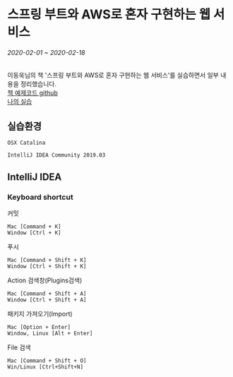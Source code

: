 # 스프링 부트와 AWS로 혼자 구현하는 웹 서비스

###### 2020-02-01 ~ 2020-02-18
이동욱님의 책 '스프링 부트와 AWS로 혼자 구현하는 웹 서비스'를 실습하면서 일부 내용을 정리했습니다.  
[책 예제코드 github](https://github.com/jojoldu/freelec-springboot2-webservice)  
[나의 실습](https://github.com/devJ3rry/springboot-webservice)



## 실습환경
```
OSX Catalina

IntelliJ IDEA Community 2019.03  
```
 

## IntelliJ IDEA
### Keyboard shortcut

커밋

    Mac [Command + K]
    Window [Ctrl + K]

푸시

    Mac [Command + Shift + K]
    Window [Ctrl + Shift + K]

Action 검색창(Plugins검색) 

    Mac [Command + Shift + A]
    Window [Ctrl + Shift + A]

패키지 가져오기(Import)

    Mac [Option + Enter]
    Window, Linux [Alt + Enter]

File 검색

    Mac [Command + Shift + O]
    Win/Linux [Ctrl+Shift+N]
